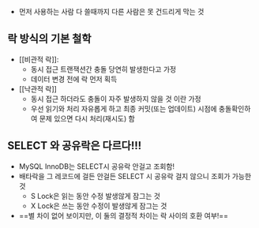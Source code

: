- 먼저 사용하는 사람 다 쓸때까지 다른 사람은 못 건드리게 막는 것

## 락 방식의 기본 철학
- [[비관적 락]]:
	- 동시 접근 트랜잭션간 충돌 당연히 발생한다고 가정
	- 데이터 변경 전에 락 먼저 획득
- [[낙관적 락]]
	- 동시 접근 하더라도  충돌이 자주 발생하지 않을 것 이란 가정
	- 우선 읽기와 처리 자유롭게 하고 최종 커밋(또는 업데이트) 시점에 충돌확인하여 문제 있으면 다시 처리(재시도) 함

## SELECT 와 공유락은 다르다!!!
- MySQL InnoDB는 SELECT시 공유락 안걸고 조회함!
- 배타락을 그 레코드에 걸든 안걸든 SELECT 시 공유락 걸지 않으니 조회가 가능한 것
	- S Lock은 읽는 동안 수정 발생않게 잠그는 것
	- X Lock은 쓰는 동안 수정이 발생않게 잠그는 것
- ==별 차이 없어 보이지만, 이 둘의 결정적 차이는 락 사이의 호환 여부!==